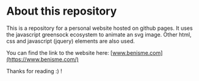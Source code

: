 # About this repository

This is a repository for a personal website hosted on github pages. It uses the javascript greensock ecosystem to animate an svg image. Other html, css and javascript (jquery) elements are also used.

You can find the link to the website here: [www.benisme.com](https://www.benisme.com/)

Thanks for reading :) !

 
